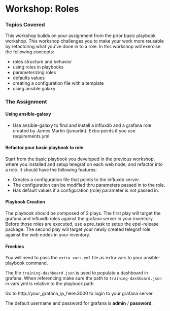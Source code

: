 # Workshop: Roles

### Topics Covered

This workshop builds on your assignment from the prior basic playbook workshop. This workshop challenges you to make your work more reusable by refactoring what you've done in to a role. In this workshop will exercise the following concepts:

* roles structure and behavior
* using roles in playbooks
* parameterizing roles
* defaults values
* creating a configuration file with a template
* using ansible galaxy

### The Assignment

#### Using ansible-galaxy

* Use ansible-galaxy to find and install a influxdb and a grafana role created by James Martin (jsmartin).  Extra points if you use requirements.yml

#### Refactor your basic playbook to role

Start from the basic playbook you developed in the previous workshop, where you installed and setup telegraf on each web node, and refactor into a role.  It should have the following features:

* Creates a configuration file that points to the influxdb server.
* The configuration can be modified thru parameters passed in to the role.
* Has default values if a configuration (role) parameter is not passed in.

#### Playbook Creation

The playbook should be composed of 2 plays.  The first play will target the grafana and influxdb roles against the grafana server in your inventory. Before those roles are executed, use a pre_task to setup the epel-release package. The second play will target your newly created telegraf role against the web nodes in your inventory.

#### Freebies

You will need to pass the `extra_vars.yml` file as extra vars to your ansible-playbook command.  

The file `training-dashboard.json` is used to populate a dashboard in grafana. When referencing make sure the path to `training-dashboard.json` in vars.yml is relative to the playbook path.

Go to http://your_grafana_ip_here:3000 to login to your grafana server.

The default username and password for grafana is  **admin** / **password**.

